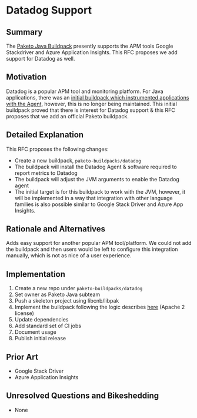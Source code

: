 # Datadog Support

## Summary

The [Paketo Java Buildpack](https://github.com/paketo-buildpacks/java) presently supports the APM tools Google Stackdriver and Azure Application Insights. This RFC proposes we add support for Datadog as well.

## Motivation

Datadog is a popular APM tool and monitoring platform. For Java applications, there was an [initial buildpack which instrumented applications with the Agent](https://github.com/DataDog/datadog-trace-paketo-buildpack), however, this is no longer being maintained. This initial buildpack proved that there is interest for Datadog support & this RFC proposes that we add an official Paketo buildpack.

## Detailed Explanation

This RFC proposes the following changes:

- Create a new buildpack, `paketo-buildpacks/datadog`
- The buildpack will install the Datadog Agent & software required to report metrics to Datadog
- The buildpack will adjust the JVM arguments to enable the Datadog agent
- The initial target is for this buildpack to work with the JVM, however, it will be implemented in a way that integration with other language families is also possible similar to Google Stack Driver and Azure App Insights.

## Rationale and Alternatives

Adds easy support for another popular APM tool/platform. We could not add the buildpack and then users would be left to configure this integration manually, which is not as nice of a user experience.

## Implementation

1. Create a new repo under `paketo-buildpacks/datadog`
2. Set owner as Paketo Java subteam
3. Push a skeleton project using libcnb/libpak
4. Implement the buildpack following the logic describes [here](https://github.com/DataDog/datadog-trace-paketo-buildpack) (Apache 2 license)
5. Update dependencies
6. Add standard set of CI jobs
7. Document usage
8. Publish initial release

## Prior Art

- Google Stack Driver
- Azure Application Insights

## Unresolved Questions and Bikeshedding

- None
